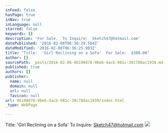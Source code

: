 ```yaml
---
inFeed: false
hasPage: true
inNav: true
inLanguage: null
starred: false
keywords: []
description: 'For Sale.  To Inquire:  Sketch47@hotmail.com'
datePublished: '2016-02-08T06:36:29.584Z'
dateModified: '2016-02-08T06:36:25.903Z'
title: "Title:  'Girl Reclining on a Sofa'  For Sale:  $300.00"
author: []
sourcePath: _posts/2016-02-06-06190d78-98e6-4acb-981c-38c788ac1939.md
published: true
authors: []
publisher:
  name: null
  domain: null
  url: null
  favicon: null
url: 06190d78-98e6-4acb-981c-38c788ac1939/index.html
_type: WebPage

---
```

Title:  'Girl Reclining on a Sofa'  To Inquire:  Sketch47@hotmail.com
![](https://s3-us-west-2.amazonaws.com/the-grid-img/p/db6f833ad76c8f66ab55da2b3fba6976481ab075.jpg)